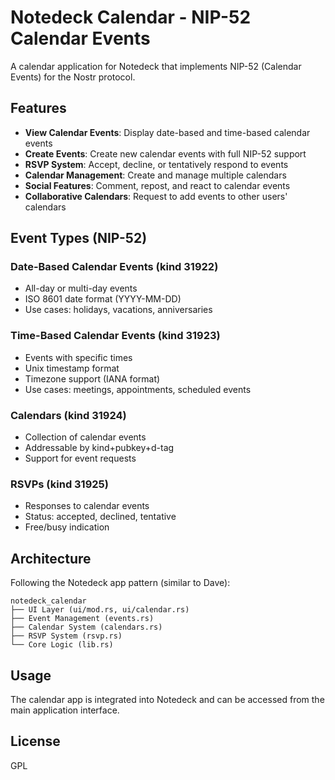 # Notedeck Calendar - NIP-52 Calendar Events

A calendar application for Notedeck that implements NIP-52 (Calendar Events) for the Nostr protocol.

## Features

- **View Calendar Events**: Display date-based and time-based calendar events
- **Create Events**: Create new calendar events with full NIP-52 support
- **RSVP System**: Accept, decline, or tentatively respond to events
- **Calendar Management**: Create and manage multiple calendars
- **Social Features**: Comment, repost, and react to calendar events
- **Collaborative Calendars**: Request to add events to other users' calendars

## Event Types (NIP-52)

### Date-Based Calendar Events (kind 31922)
- All-day or multi-day events
- ISO 8601 date format (YYYY-MM-DD)
- Use cases: holidays, vacations, anniversaries

### Time-Based Calendar Events (kind 31923)
- Events with specific times
- Unix timestamp format
- Timezone support (IANA format)
- Use cases: meetings, appointments, scheduled events

### Calendars (kind 31924)
- Collection of calendar events
- Addressable by kind+pubkey+d-tag
- Support for event requests

### RSVPs (kind 31925)
- Responses to calendar events
- Status: accepted, declined, tentative
- Free/busy indication

## Architecture

Following the Notedeck app pattern (similar to Dave):

```
notedeck_calendar
├── UI Layer (ui/mod.rs, ui/calendar.rs)
├── Event Management (events.rs)
├── Calendar System (calendars.rs)
├── RSVP System (rsvp.rs)
└── Core Logic (lib.rs)
```

## Usage

The calendar app is integrated into Notedeck and can be accessed from the main application interface.

## License

GPL
